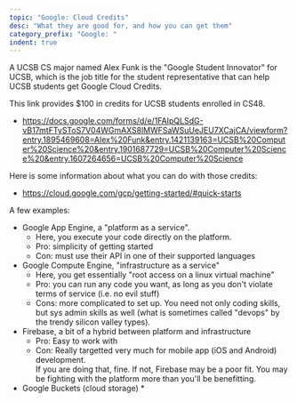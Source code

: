 ```yaml
---
topic: "Google: Cloud Credits"
desc: "What they are good for, and how you can get them"
category_prefix: "Google: "
indent: true
---
```



A UCSB CS major named Alex Funk is the "Google Student Innovator" for UCSB, which is the job title 
for the student representative that can help UCSB students get Google Cloud Credits.

This link provides $100 in credits for UCSB students enrolled in CS48.

* <https://docs.google.com/forms/d/e/1FAIpQLSdG-vB17mtFTySToS7V04WGmAXS8lMWFSaWSuUeJEU7XCajCA/viewform?entry.1895469608=Alex%20Funk&entry.1421139163=UCSB%20Computer%20Science%20&entry.1901687729=UCSB%20Computer%20Science%20&entry.1607264656=UCSB%20Computer%20Science>

Here is some information about what you can do with those credits:

* <https://cloud.google.com/gcp/getting-started/#quick-starts>

A few examples:

* Google App Engine, a "platform as a service".  
   * Here, you execute your code directly on the platform.
   * Pro: simplicity of getting started
   * Con: must use their API in one of their supported languages
* Google Compute Engine, "infrastructure as a service"
   * Here, you get essentially "root access on a linux virtual machine"
   * Pro: you can run any code you want, as long as you don't violate terms of service (i.e. no evil stuff)
   * Cons: more complicated to set up.  You need not only coding skills, but sys admin skills as well (what is sometimes called "devops" by the trendy silicon valley types).
* Firebase, a bit of a hybrid between platform and infrastructure
   * Pro: Easy to work with
   * Con: Really targetted very much for mobile app (iOS and Android) development.  
      If you are doing that, fine.  If not, Firebase may be a poor fit.  You may be fighting with the platform more than you'll be benefitting.
* Google Buckets (cloud storage)
   * 
   
